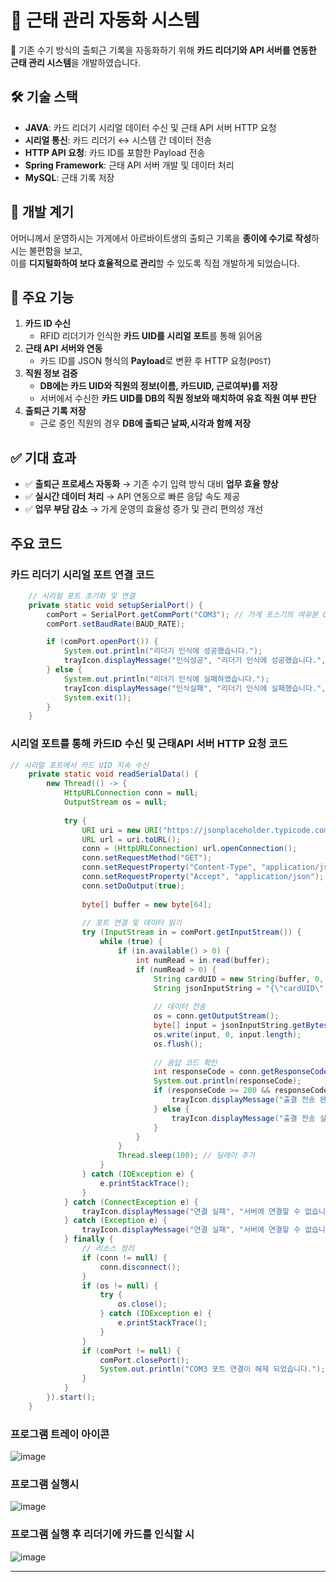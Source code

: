# 🏢 근태 관리 자동화 시스템  

🚀 기존 수기 방식의 출퇴근 기록을 자동화하기 위해 **카드 리더기와 API 서버를 연동한 근태 관리 시스템**을 개발하였습니다.  

## 🛠 기술 스택  
- **JAVA**: 카드 리더기 시리얼 데이터 수신 및 근태 API 서버 HTTP 요청
- **시리얼 통신**: 카드 리더기 ↔ 시스템 간 데이터 전송  
- **HTTP API 요청**: 카드 ID를 포함한 Payload 전송  
- **Spring Framework**: 근태 API 서버 개발 및 데이터 처리  
- **MySQL**: 근태 기록 저장  

## 🎯 개발 계기  
어머니께서 운영하시는 가게에서 아르바이트생의 출퇴근 기록을 **종이에 수기로 작성**하시는 불편함을 보고,  
이를 **디지털화하여 보다 효율적으로 관리**할 수 있도록 직접 개발하게 되었습니다.  

## 📌 주요 기능  
1. **카드 ID 수신**  
   - RFID 리더기가 인식한 **카드 UID를 시리얼 포트**를 통해 읽어옴  
2. **근태 API 서버와 연동**  
   - 카드 ID를 JSON 형식의 **Payload**로 변환 후 HTTP 요청(`POST`)  
3. **직원 정보 검증**  
   - **DB에는 카드 UID와 직원의 정보(이름, 카드UID, 근로여부)를 저장**
   - 서버에서 수신한 **카드 UID를 DB의 직원 정보와 매치하여 유효 직원 여부 판단**
4. **출퇴근 기록 저장**  
   - 근로 중인 직원의 경우 **DB에 출퇴근 날짜,시각과 함께 저장**

## ✅ 기대 효과  
- ✅ **출퇴근 프로세스 자동화** → 기존 수기 입력 방식 대비 **업무 효율 향상**  
- ✅ **실시간 데이터 처리** → API 연동으로 빠른 응답 속도 제공  
- ✅ **업무 부담 감소** → 가게 운영의 효율성 증가 및 관리 편의성 개선  

## 주요 코드

### 카드 리더기 시리얼 포트 연결 코드
```java
    // 시리얼 포트 초기화 및 연결
    private static void setupSerialPort() {
        comPort = SerialPort.getCommPort("COM3"); // 가게 포스기의 여유분 COM포트 설정
        comPort.setBaudRate(BAUD_RATE);

        if (comPort.openPort()) {
            System.out.println("리더기 인식에 성공했습니다.");
            trayIcon.displayMessage("인식성공", "리더기 인식에 성공했습니다.", TrayIcon.MessageType.INFO);
        } else {
            System.out.println("리더기 인식에 실패하였습니다.");
            trayIcon.displayMessage("인식실패", "리더기 인식에 실패했습니다.", TrayIcon.MessageType.ERROR);
            System.exit(1);
        }
    }
```

### 시리얼 포트를 통해 카드ID 수신 및 근태API 서버 HTTP 요청 코드
```java
// 시리얼 포트에서 카드 UID 지속 수신
    private static void readSerialData() {
        new Thread(() -> {
            HttpURLConnection conn = null;
            OutputStream os = null;
            
            try {
                URI uri = new URI("https://jsonplaceholder.typicode.com/posts");
                URL url = uri.toURL();
                conn = (HttpURLConnection) url.openConnection();
                conn.setRequestMethod("GET");
                conn.setRequestProperty("Content-Type", "application/json; utf-8");
                conn.setRequestProperty("Accept", "application/json");
                conn.setDoOutput(true);
    
                byte[] buffer = new byte[64];
    
                // 포트 연결 및 데이터 읽기
                try (InputStream in = comPort.getInputStream()) {
                    while (true) {
                        if (in.available() > 0) {
                            int numRead = in.read(buffer);
                            if (numRead > 0) {
                                String cardUID = new String(buffer, 0, numRead, StandardCharsets.UTF_8).trim();
                                String jsonInputString = "{\"cardUID\": \"" + cardUID + "\"}";
                                
                                // 데이터 전송
                                os = conn.getOutputStream();
                                byte[] input = jsonInputString.getBytes(StandardCharsets.UTF_8);
                                os.write(input, 0, input.length);
                                os.flush();
    
                                // 응답 코드 확인
                                int responseCode = conn.getResponseCode();
                                System.out.println(responseCode);
                                if (responseCode >= 200 && responseCode < 300) {
                                    trayIcon.displayMessage("출결 전송 완료", "카드 번호 :: " + cardUID, TrayIcon.MessageType.INFO);
                                } else {
                                    trayIcon.displayMessage("출결 전송 실패", "카드 번호 :: " + cardUID, TrayIcon.MessageType.ERROR);
                                }
                            }
                        }
                        Thread.sleep(100); // 딜레이 추가
                    }
                } catch (IOException e) {
                    e.printStackTrace();
                }
            } catch (ConnectException e) {
                trayIcon.displayMessage("연결 실패", "서버에 연결할 수 없습니다.", TrayIcon.MessageType.ERROR);
            } catch (Exception e) {
                trayIcon.displayMessage("연결 실패", "서버에 연결할 수 없습니다.", TrayIcon.MessageType.ERROR);
            } finally {
                // 리소스 정리
                if (conn != null) {
                    conn.disconnect();
                }
                if (os != null) {
                    try {
                        os.close();
                    } catch (IOException e) {
                        e.printStackTrace();
                    }
                }
                if (comPort != null) {
                    comPort.closePort();
                    System.out.println("COM3 포트 연결이 해제 되었습니다.");
                }
            }
        }).start();
    }
```
### 프로그램 트레이 아이콘
![image](https://github.com/user-attachments/assets/c22b01fc-6dae-44e3-8ea0-5febe73309b6)

### 프로그램 실행시
![image](https://github.com/user-attachments/assets/cabc76a0-db04-438c-a554-5732610b64c1)

### 프로그램 실행 후 리더기에 카드를 인식할 시
![image](https://github.com/user-attachments/assets/87dbdbb6-2fd7-4891-9bfb-8cfe3c929e54)

---

